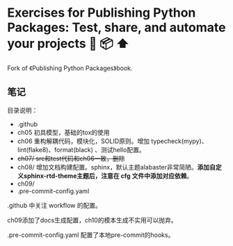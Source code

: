 # Exercises for Publishing Python Packages: Test, share, and automate your projects 🐍 📦 ⬆️

Fork of 《Publishing Python Packages》book.

## 笔记

目录说明：

- .github
- ch05 初具模型，基础的tox的使用
- ch06 重构解耦代码，模块化，SOLID原则。增加 typecheck(mypy)、lint(flake8)、format(black) 、测试hello配置。
- ~~ch07/ src和test代码和ch06一致，删除~~
- ch08/ 增加文档构建配置。sphinx，默认主题alabaster非常简陋。**添加自定义sphinx-rtd-theme主题后，注意在 cfg 文件中添加对应依赖**。
- ch09/
- .pre-commit-config.yaml

.github 中关注 workflow 的配置。

ch09添加了docs生成配置，ch10的模本生成不实用可以抛弃。

.pre-commit-config.yaml 配置了本地pre-commit的hooks。